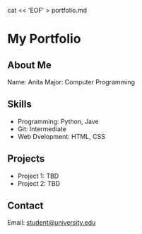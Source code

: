 cat << 'EOF' > portfolio.md
# My Portfolio

## About Me
Name: Anita
Major: Computer Programming

## Skills
- Programming: Python, Jave
- Git: Intermediate
- Web Dvelopment: HTML, CSS


## Projects
- Project 1: TBD
- Project 2: TBD

## Contact
Email: student@university.edu
